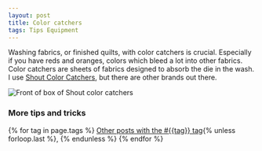```yaml
---
layout: post
title: Color catchers
tags: Tips Equipment
---
```

Washing fabrics, or finished quilts, with color catchers is crucial. Especially if you have reds and oranges, colors which bleed a lot into other fabrics. Color catchers are sheets of fabrics designed to absorb the die in the wash. I use [Shout Color Catchers](https://www.shoutitout.com/en-us/products/color-catcher-dye-trapping-sheet), but there are other brands out there.

![Front of box of Shout color catchers](/images/shout-color-catcher.jpg)
### More tips and tricks

  {% for tag in page.tags %}
  <a class="post" href="/tag/{{tag}}">Other posts with the #{{tag}} tag</a>{% unless forloop.last %}, {% endunless %}
  {% endfor %}
